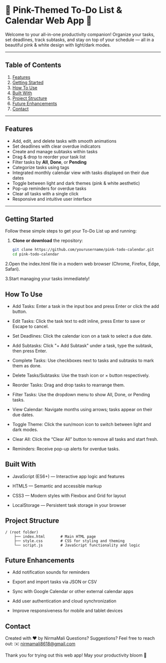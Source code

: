 # 🌸 Pink-Themed To-Do List & Calendar Web App 🌸

Welcome to your all-in-one productivity companion! Organize your tasks, set deadlines, track subtasks, and stay on top of your schedule — all in a beautiful pink & white design with light/dark modes.

---

## Table of Contents

1. [Features](#features)  
2. [Getting Started](#getting-started)  
3. [How To Use](#how-to-use)  
4. [Built With](#built-with)  
5. [Project Structure](#project-structure)  
6. [Future Enhancements](#future-enhancements)  
7. [Contact](#contact)  

---

## Features

- Add, edit, and delete tasks with smooth animations  
- Set deadlines with clear overdue indicators  
- Create and manage subtasks within tasks  
- Drag & drop to reorder your task list  
- Filter tasks by **All**, **Done**, or **Pending**  
- Categorize tasks using tags  
- Integrated monthly calendar view with tasks displayed on their due dates  
- Toggle between light and dark themes (pink & white aesthetic)  
- Pop-up reminders for overdue tasks  
- Clear all tasks with a single click  
- Responsive and intuitive user interface  

---

## Getting Started

Follow these simple steps to get your To-Do List up and running:

1. **Clone or download** the repository:  
   ```bash
   git clone https://github.com/yourusername/pink-todo-calendar.git
   cd pink-todo-calendar
2.Open the index.html file in a modern web browser (Chrome, Firefox, Edge, Safari).

3.Start managing your tasks immediately!

## How To Use
- Add Tasks: Enter a task in the input box and press Enter or click the add button.

- Edit Tasks: Click the task text to edit inline, press Enter to save or Escape to cancel.

- Set Deadlines: Click the calendar icon on a task to select a due date.

- Add Subtasks: Click "+ Add Subtask" under a task, type the subtask, then press Enter.

-  Complete Tasks: Use checkboxes next to tasks and subtasks to mark them as done.

-   Delete Tasks/Subtasks: Use the trash icon or × button respectively.

-  Reorder Tasks: Drag and drop tasks to rearrange them.

-  Filter Tasks: Use the dropdown menu to show All, Done, or Pending tasks.

-  View Calendar: Navigate months using arrows; tasks appear on their due dates.

-  Toggle Theme: Click the sun/moon icon to switch between light and dark modes.

-  Clear All: Click the “Clear All” button to remove all tasks and start fresh.

-  Reminders: Receive pop-up alerts for overdue tasks.

## Built With
   - JavaScript (ES6+) — Interactive app logic and features

   - HTML5 — Semantic and accessible markup

   - CSS3 — Modern styles with Flexbox and Grid for layout

   - LocalStorage — Persistent task storage in your browser

## Project Structure

    / (root folder)
        ├── index.html       # Main HTML page
        ├── style.css        # CSS for styling and theming
        └── script.js        # JavaScript functionality and logic
## Future Enhancements
- Add notification sounds for reminders

-  Export and import tasks via JSON or CSV

-  Sync with Google Calendar or other external calendar apps

- Add user authentication and cloud synchronization

- Improve responsiveness for mobile and tablet devices

## Contact
Created with ❤️ by NirmaMali 
Questions? Suggestions? Feel free to reach out:
✉️ nirmamali8618@gmail.com

Thank you for trying out this web app! May your productivity bloom 🌷
